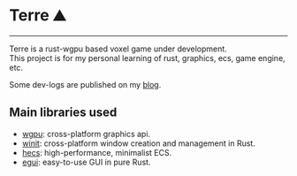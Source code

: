 # Terre ⛰️

---
Terre is a rust-wgpu based voxel game under development.  
This project is for my personal learning of rust, graphics, ecs, game engine, etc.

Some dev-logs are published on my [blog](http://koiro.xyz).

## Main libraries used
- [wgpu](https://github.com/gfx-rs/wgpu): cross-platform graphics api.
- [winit](https://github.com/rust-windowing/winit): cross-platform window creation and management in Rust.
- [hecs](https://github.com/Ralith/hecs): high-performance, minimalist ECS.
- [egui](https://github.com/emilk/egui): easy-to-use GUI in pure Rust.
